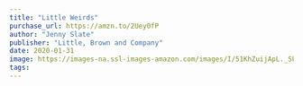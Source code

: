 ```yaml
---
title: "Little Weirds"
purchase_url: https://amzn.to/2Uey0fP
author: "Jenny Slate"
publisher: "Little, Brown and Company"
date: 2020-01-31
image: https://images-na.ssl-images-amazon.com/images/I/51KhZuijApL._SL75_.jpg
tags:
---
```


